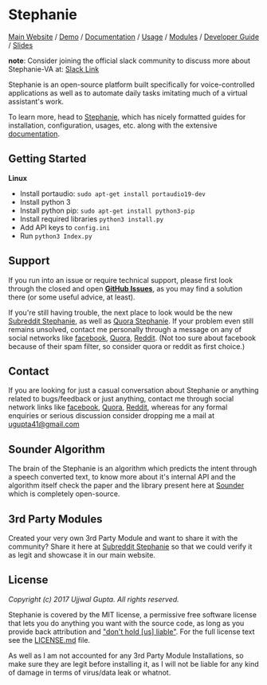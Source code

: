 Stephanie
=============

[Main Website](https://slapbot.github.io) / [Demo](https://youtu.be/Pp5dXbWZsrU?t=1m38s) / [Documentation](http://slapbot.github.io/documentation) / [Usage](https://slapbot.github.io/documentation/usage/) / [Modules](https://slapbot.github.io/documentation/modules/) / [Developer Guide](https://slapbot.github.io/documentation/developer/) / [Slides](https://docs.google.com/presentation/d/e/2PACX-1vRo56UUB8Z6TLIDEek7G06uMMm9JoBxLXEeexNP4ybgPt8bRRsWumnpETSJwCY64RAKQZ5StP9wRr6i/pub?start=false&loop=false&delayms=3000&slide=id.gc6f73a04f_0_0)

**note**: Consider joining the official slack community to discuss more about Stephanie-VA at: [Slack Link](https://join.slack.com/t/stephanie-va/shared_invite/enQtMjUzMTAxNTcyNzA1LTBmOGI4NmI3OGUxZjA5MWEzNTA5ODdkZDE1YjRlMzM3NzAyNWM0ZWNlZGE2NjM3ZjkzNTUwZGJkNmEwNzE5YTk)

Stephanie is an open-source platform built specifically for voice-controlled applications as well as
to automate daily tasks imitating much of a virtual assistant's work.

To learn more, head to [Stephanie](http://slapbot.github.io/), which has nicely formatted guides for installation, configuration, usages, etc. along with the extensive [documentation](http://slapbot.github.io/documentation).

## Getting Started

**Linux**

- Install portaudio: `sudo apt-get install portaudio19-dev`
- Install python 3
- Install python pip: `sudo apt-get install python3-pip`
- Install required libraries `python3 install.py`
- Add API keys to `config.ini`
- Run `python3 Index.py`

## Support

If you run into an issue or require technical support, please first look through the closed and open **[GitHub Issues](https://github.com/slapbot/stephanie-va/issues)**, as you may find a solution there (or some useful advice, at least).

If you're still having trouble, the next place to look would be the new [Subreddit Stephanie](https://www.reddit.com/r/StephanieAssistant), as well as [Quora Stephanie](https://www.quora.com/topic/Stephanie-Virtual-Assistant). If your problem even still remains unsolved, contact me personally through a message on any of social networks like [facebook](https://www.facebook.com/Drazier), [Quora](https://www.quora.com/profile/Ujjwal-Gupta-31), [Reddit](http://www.reddit.com/user/drazxie). (Not too sure about facebook because of their spam filter, so consider quora or reddit as first choice.)

## Contact

If you are looking for just a casual conversation about Stephanie or anything related to bugs/feedback or just anything, contact me through social network links like [facebook](https://www.facebook.com/Drazier), [Quora](https://www.quora.com/profile/Ujjwal-Gupta-31), [Reddit](http://reddit.com/user/drazxie), whereas for any formal enquiries or serious discussion consider dropping me a mail at ugupta41@gmail.com

## Sounder Algorithm

The brain of the Stephanie is an algorithm which predicts the intent through a speech converted text, to know more about it's internal API and the algorithm itself check the paper and the library present here at [Sounder](https://github.com/slapbot/sounder) which is completely open-source.

## 3rd Party Modules

Created your very own 3rd Party Module and want to share it with the community? Share it here at [Subreddit Stephanie](https://www.reddit.com/r/StephanieAssistant) so that we could verify it as legit and showcase it in our main website.

## License

*Copyright (c) 2017 Ujjwal Gupta. All rights reserved.*

Stephanie is covered by the MIT license, a permissive free software license that lets you do anything you want with the source code, as long as you provide back attribution and ["don't hold \[us\] liable"](http://choosealicense.com). For the full license text see the [LICENSE.md](LICENSE.md) file.

As well as I am not accounted for any 3rd Party Module Installations, so make sure they are legit before installing it, as I will not be liable for any kind of damage in terms of virus/data leak or whatnot.
